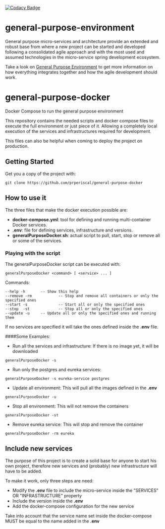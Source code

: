 [![Codacy Badge](https://api.codacy.com/project/badge/Grade/fc374edda9e9433a8214b8555deb5f39)](https://www.codacy.com/app/prperiscal/general-purpose-docker?utm_source=github.com&amp;utm_medium=referral&amp;utm_content=prperiscal/general-purpose-docker&amp;utm_campaign=Badge_Grade)

# general-purpose-environment

General purpose micro-services and architecture provide an extended and robust base from where a new project
can be started and developed following a consolidated agile approach and with the most used and assumed technologies in the 
micro-service spring development ecosystem.

Take a look on [General Purpose Environment](https://gist.github.com/prperiscal/900729941edc5d5ddaaf9e21e5055a62) to get more information on how everything integrates together and how the agile development should work.

# general-purpose-docker

Docker Compose to run the general purpose environment

This repository contains the needed scripts and docker compose files to execute the full environment or just 
piece of it. Allowing a completely local execution of the services and infrastructures required for development.

This files can also be helpful when coming to deploy the project on production.

## Getting Started

Get you a copy of the project with:
```
git clone https://github.com/prperiscal/general-purpose-docker
```

## How to use it

The three files that make the docker execution possible are:

* __docker-compose.yml__: tool for defining and running multi-container Docker services.
* __.env__: file for defining services, infrastructure and versions.
* __generalPurposeDocker.sh__: actual script to pull, start, stop or remove all or some of the services.

### Playing with the script

The generalPurposeDocker script can be executed with:

```
generalPurposeDocker <command> [ <service> ... ]
```

Commands:

    --help -h		-- Show this help
    --remove -rm	        -- Stop and remove all containers or only the specified ones
    --start -s  	        -- Start all or only the specified ones
    --stop  -st  	        -- Stop all or only the specified ones
    --update -u	 	-- Update all or only the specified ones and running them

If no services are specified it will take the ones defined inside the __.env__ file. 

####Some Examples:

* Run all the services and infrastructure:
If there is no image yet, it will be downloaded
```
generalPurposeDocker -s
```
* Run only the postgres and eureka services: 
```
generalPurposeDocker -s eureka-service postgres
```
* Update all environment:
This will pull all the images defined in the __.env__ 
```
generalPurposeDocker -u
```
* Stop all environment:
This will not remove the containers
```
generalPurposeDocker -st
```
* Remove eureka service:
This will stop and remove the container
```
generalPurposeDocker -rm eureka
```

## Include new services

The purpose of this project is to create a solid base for anyone to start his own project, therefore new services
and (probably) new infrastructure will have to be added.

To make it work, only three steps are need:

* Modify the __.env__ file to include the micro-service inside the "SERVICES" OR "INFRASTRUCTURE" property
* Include the version inside the __.env__
* Add the docker-compose configuration for the new service

Take into account that the service name set inside the docker-compose MUST be equal to the name added in the __.env__

 